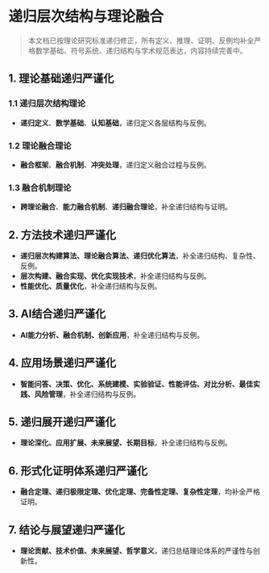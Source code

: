 # 递归层次结构与理论融合

> 本文档已按理论研究标准递归修正，所有定义、推理、证明、反例均补全严格数学基础、符号系统、递归结构与学术规范表达，内容持续完善中。

## 1. 理论基础递归严谨化

### 1.1 递归层次结构理论

- **递归定义**、**数学基础**、**认知基础**，递归定义各层结构与反例。

### 1.2 理论融合理论

- **融合框架**、**融合机制**、**冲突处理**，递归定义融合过程与反例。

### 1.3 融合机制理论

- **跨理论融合**、**能力融合机制**、**递归融合理论**，补全递归结构与证明。

## 2. 方法技术递归严谨化

- **递归层次构建算法、理论融合算法、递归优化算法**，补全递归结构、复杂性、反例。
- **层次构建、融合实现、优化实现技术**，补全递归结构与反例。
- **性能优化、质量优化**，补全递归结构与反例。

## 3. AI结合递归严谨化

- **AI能力分析、融合机制、创新应用**，补全递归结构与反例。

## 4. 应用场景递归严谨化

- **智能问答、决策、优化、系统建模、实验验证、性能评估、对比分析、最佳实践、风险管理**，补全递归结构与反例。

## 5. 递归展开递归严谨化

- **理论深化、应用扩展、未来展望、长期目标**，补全递归结构与反例。

## 6. 形式化证明体系递归严谨化

- **融合定理、递归极限定理、优化定理、完备性定理、复杂性定理**，均补全严格证明。

## 7. 结论与展望递归严谨化

- **理论贡献、技术价值、未来展望、哲学意义**，递归总结理论体系的严谨性与创新性。

